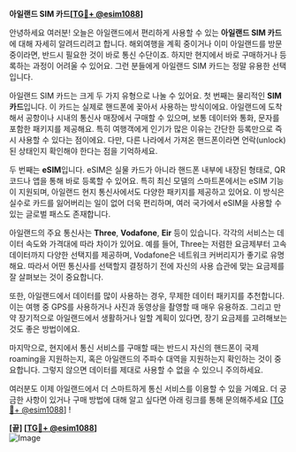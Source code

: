**아일랜드 SIM 카드[[TG💪+ @esim1088](https://t.me/s/esim1088)]**

안녕하세요 여러분! 오늘은 아일랜드에서 편리하게 사용할 수 있는 **아일랜드 SIM 카드**에 대해 자세히 알려드리려고 합니다. 해외여행을 계획 중이거나 이미 아일랜드를 방문 중이라면, 반드시 필요한 것이 바로 통신 수단이죠. 하지만 현지에서 바로 구매하거나 등록하는 과정이 어려울 수 있어요. 그런 분들에게 아일랜드 SIM 카드는 정말 유용한 선택입니다.

아일랜드 SIM 카드는 크게 두 가지 유형으로 나눌 수 있어요. 첫 번째는 물리적인 **SIM 카드**입니다. 이 카드는 실제로 핸드폰에 꽂아서 사용하는 방식이에요. 아일랜드에 도착해서 공항이나 시내의 통신사 매장에서 구매할 수 있으며, 보통 데이터와 통화, 문자를 포함한 패키지를 제공해요. 특히 여행객에게 인기가 많은 이유는 간단한 등록만으로 즉시 사용할 수 있다는 점이에요. 다만, 다른 나라에서 가져온 핸드폰이라면 언락(unlock)된 상태인지 확인해야 한다는 점을 기억하세요.

두 번째는 **eSIM**입니다. eSIM은 실물 카드가 아니라 핸드폰 내부에 내장된 형태로, QR 코드나 앱을 통해 바로 등록할 수 있어요. 특히 최신 모델의 스마트폰에서는 eSIM 기능이 지원되며, 아일랜드 현지 통신사에서도 다양한 패키지를 제공하고 있어요. 이 방식은 실수로 카드를 잃어버리는 일이 없어 더욱 편리하며, 여러 국가에서 eSIM을 사용할 수 있는 글로벌 패스도 존재합니다.

아일랜드의 주요 통신사는 **Three**, **Vodafone**, **Eir** 등이 있습니다. 각각의 서비스는 데이터 속도와 가격대에 따라 차이가 있어요. 예를 들어, Three는 저렴한 요금제부터 고속 데이터까지 다양한 선택지를 제공하며, Vodafone은 네트워크 커버리지가 좋기로 유명해요. 따라서 어떤 통신사를 선택할지 결정하기 전에 자신의 사용 습관에 맞는 요금제를 잘 살펴보는 것이 중요합니다.

또한, 아일랜드에서 데이터를 많이 사용하는 경우, 무제한 데이터 패키지를 추천합니다. 이는 여행 중 GPS를 사용하거나 사진과 동영상을 촬영할 때 매우 유용하죠. 그리고 만약 장기적으로 아일랜드에서 생활하거나 일할 계획이 있다면, 장기 요금제를 고려해보는 것도 좋은 방법이에요.

마지막으로, 현지에서 통신 서비스를 구매할 때는 반드시 자신의 핸드폰이 국제 roaming을 지원하는지, 혹은 아일랜드의 주파수 대역을 지원하는지 확인하는 것이 중요합니다. 그렇지 않으면 데이터를 제대로 사용할 수 없을 수 있으니 주의하세요.

여러분도 이제 아일랜드에서 더 스마트하게 통신 서비스를 이용할 수 있을 거예요. 더 궁금한 사항이 있거나 구매 방법에 대해 알고 싶다면 아래 링크를 통해 문의해주세요 [[TG💪+ @esim1088](https://t.me/s/esim1088)] ! 

**[끝] [[TG💪+ @esim1088](https://t.me/s/esim1088)]**  
![Image](https://i.postimg.cc/Y0z9fWf4/image.png)
